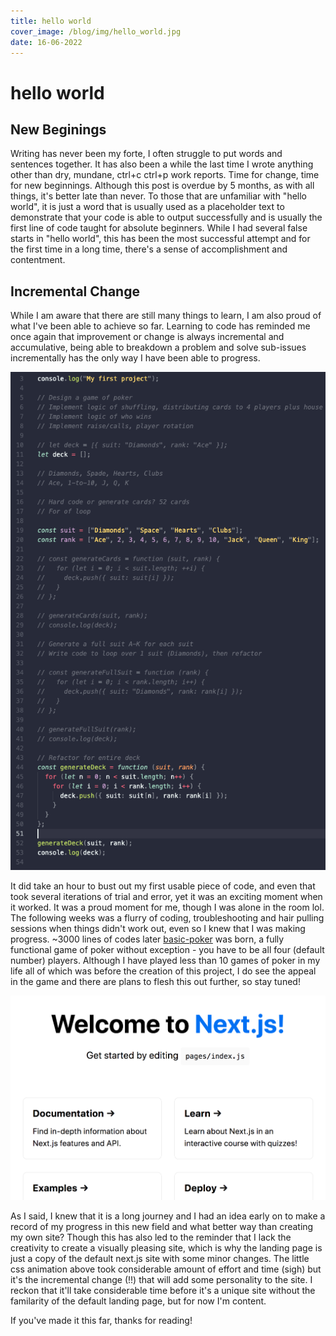 ```yaml
---
title: hello world
cover_image: /blog/img/hello_world.jpg
date: 16-06-2022
---
```


# hello world

## New Beginings

Writing has never been my forte, I often struggle to put words and sentences together. It has also been a while the last time I wrote anything other than dry, mundane, ctrl+c ctrl+p work reports. Time for change, time for new beginnings. Although this post is overdue by 5 months, as with all things, it's better late than never. To those that are unfamiliar with "hello world", it is just a word that is usually used as a placeholder text to demonstrate that your code is able to output successfully and is usually the first line of code taught for absolute beginners. While I had several false starts in "hello world", this has been the most successful attempt and for the first time in a long time, there's a sense of accomplishment and contentment.

## Incremental Change

While I am aware that there are still many things to learn, I am also proud of what I've been able to achieve so far. Learning to code has reminded me once again that improvement or change is always incremental and accumulative, being able to breakdown a problem and solve sub-issues incrementally has the only way I have been able to progress.

![Code to generate a complete deck of 52 cards](../public/blog/img/first_code.png)

It did take an hour to bust out my first usable piece of code, and even that took several iterations of trial and error, yet it was an exciting moment when it worked. It was a proud moment for me, though I was alone in the room lol. The following weeks was a flurry of coding, troubleshooting and hair pulling sessions when things didn't work out, even so I knew that I was making progress. ~3000 lines of codes later <a href="https://nightisyang.github.io/basic-poker">basic-poker</a> was born, a fully functional game of poker without exception - you have to be all four (default number) players. Although I have played less than 10 games of poker in my life all of which was before the creation of this project, I do see the appeal in the game and there are plans to flesh this out further, so stay tuned!

![Familiar?](../public/blog/img/welcome-to-nextjs.png)

As I said, I knew that it is a long journey and I had an idea early on to make a record of my progress in this new field and what better way than creating my own site? Though this has also led to the reminder that I lack the creativity to create a visually pleasing site, which is why the landing page is just a copy of the default next.js site with some minor changes. The little css animation above took considerable amount of effort and time (sigh) but it's the incremental change (!!) that will add some personality to the site. I reckon that it'll take considerable time before it's a unique site without the familarity of the default landing page, but for now I'm content.

If you've made it this far, thanks for reading!
